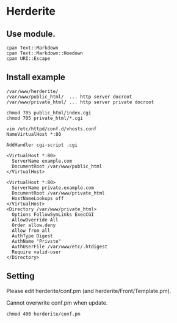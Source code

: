 # Herderite

## Use module.

```
cpan Text::Markdown
cpan Text::Markdown::Hoedown
cpan URI::Escape
```

## Install example

```
/var/www/herderite/
/var/www/public_html/  ... http server docroot
/var/www/private_html/ ... http server private docroot
```

```
chmod 705 public_html/index.cgi
chmod 705 private_html/*.cgi
```

```
vim /etc/httpd/conf.d/vhosts.conf
NameVirtualHost *:80

AddHandler cgi-script .cgi

<VirtualHost *:80>
  ServerName example.com
  DocumentRoot /var/www/public_html
</VirtualHost>

<VirtualHost *:80>
  ServerName private.example.com
  DocumentRoot /var/www/private_html
  HostNameLookups off
</VirtualHost>
<Directory /var/www/private_html>
  Options FollowSymLinks ExecCGI
  AllowOverride All
  Order allow,deny
  Allow from all
  AuthType Digest
  AuthName "Privste"
  AuthUserFile /var/www/etc/.htdigest
  Require valid-user
</Directory>
```

## Setting

Please edit herderite/conf.pm (and herderite/Front/Template.pm).

Cannot overwrite conf.pm when update.

```
chmod 400 herderite/conf.pm
```